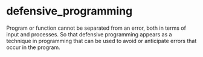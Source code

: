 # defensive_programming

Program or function cannot be separated from an error, both in terms of input and processes. So that defensive programming appears as a technique in programming that can be used to avoid or anticipate errors that occur in the program.
